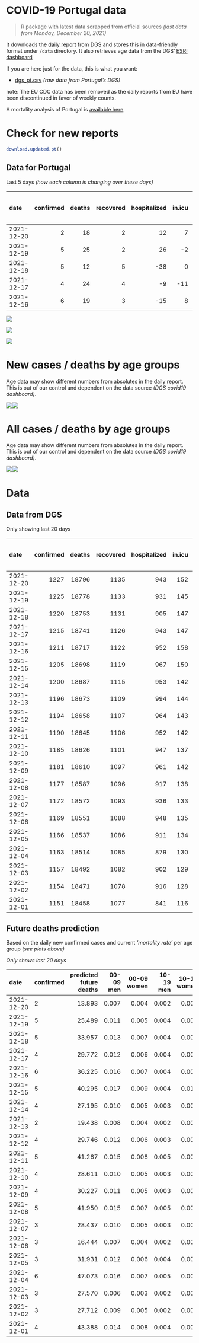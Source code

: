 COVID-19 Portugal data
================

> R package with latest data scrapped from official sources *(last data
> from Monday, December 20, 2021)*

It downloads the [daily
report](https://covid19.min-saude.pt/relatorio-de-situacao/) from DGS
and stores this in data-friendly format under `/data` directory. It also
retrieves age data from the DGS’ [ESRI
dashboard](https://covid19.min-saude.pt/ponto-de-situacao-atual-em-portugal/)

If you are here just for the data, this is what you want:

-   [dgs\_pt.csv](raw/master/data/dgs_pt.csv) *(raw data from Portugal’s
    DGS)*

note: The EU CDC data has been removed as the daily reports from EU have
been discontinued in favor of weekly counts.

A mortality analysis of Portugal is [available
here](https://averissimo.github.io/covid19-analysis/mortality.html)

# Check for new reports

``` r
download.updated.pt()
```

## Data for Portugal

Last 5 days *(how each column is changing over these days)*

| date       | confirmed | deaths | recovered | hospitalized | in.icu | first vaccine | second vaccine | confirmed m 00-09 | confirmed w 00-09 | confirmed m 10-19 | confirmed w 10-19 | confirmed m 20-29 | confirmed w 20-29 | confirmed m 30-39 | confirmed w 30-39 | confirmed m 40-49 | confirmed w 40-49 | confirmed m 50-59 | confirmed w 50-59 | confirmed m 60-69 | confirmed w 60-69 | confirmed m 70-79 | confirmed w 70-79 | confirmed m 80+ | confirmed w 80+ | death m 00-09 | death w 00-09 | death m 10-19 | death w 10-19 | death m 20-29 | death w 20-29 | death m 30-39 | death w 30-39 | death m 40-49 | death w 40-49 | death m 50-59 | death w 50-59 | death m 60-69 | death w 60-69 | death m 70-79 | death w 70-79 | death m 80+ | death w 80+ |
|:-----------|----------:|-------:|----------:|-------------:|-------:|--------------:|---------------:|------------------:|------------------:|------------------:|------------------:|------------------:|------------------:|------------------:|------------------:|------------------:|------------------:|------------------:|------------------:|------------------:|------------------:|------------------:|------------------:|----------------:|----------------:|--------------:|--------------:|--------------:|--------------:|--------------:|--------------:|--------------:|--------------:|--------------:|--------------:|--------------:|--------------:|--------------:|--------------:|--------------:|--------------:|------------:|------------:|
| 2021-12-20 |         2 |     18 |         2 |           12 |      7 |            NA |             NA |               160 |               174 |               140 |               177 |               267 |               252 |               206 |               248 |               223 |               245 |               198 |               172 |                79 |                90 |                36 |                40 |              15 |              17 |             0 |             0 |             0 |             0 |             0 |             0 |             0 |             0 |             1 |             0 |             0 |             0 |             1 |             0 |             4 |             1 |           3 |           8 |
| 2021-12-19 |         5 |     25 |         2 |           26 |     -2 |            NA |             NA |               243 |               225 |               257 |               262 |               393 |               343 |               368 |               326 |               355 |               418 |               297 |               255 |               144 |               172 |                70 |                72 |              22 |              43 |             0 |             0 |             0 |             0 |             0 |             0 |             0 |             0 |             0 |             0 |             1 |             0 |             5 |             1 |             3 |             0 |           8 |           7 |
| 2021-12-18 |         5 |     12 |         5 |          -38 |      0 |            NA |             NA |               290 |               287 |               295 |               289 |               501 |               435 |               412 |               428 |               403 |               455 |               287 |               320 |               191 |               186 |                75 |               100 |              38 |              62 |             0 |             0 |             0 |             0 |             0 |             0 |             0 |             0 |             0 |             0 |             1 |             0 |             2 |             0 |             2 |             3 |           3 |           1 |
| 2021-12-17 |         4 |     24 |         4 |           -9 |    -11 |            NA |             NA |               267 |               270 |               241 |               228 |               465 |               380 |               358 |               381 |               390 |               412 |               273 |               311 |               222 |               214 |                74 |                82 |              28 |              45 |             0 |             0 |             0 |             0 |             0 |             0 |             0 |             0 |             0 |             0 |             1 |             2 |             1 |             2 |             4 |             2 |           6 |           6 |
| 2021-12-16 |         6 |     19 |         3 |          -15 |      8 |            NA |             NA |               344 |               295 |               296 |               300 |               446 |               421 |               401 |               409 |               366 |               447 |               318 |               339 |               233 |               227 |               109 |                94 |              33 |              59 |             0 |             0 |             0 |             0 |             0 |             0 |             0 |             1 |             0 |             0 |             1 |             0 |             1 |             0 |             1 |             1 |           6 |           8 |

![](README_files/figure-gfm/totals-1.svg)<!-- -->

![](README_files/figure-gfm/differential-1.svg)<!-- -->

![](README_files/figure-gfm/differential_7days-1.svg)<!-- -->

# New cases / deaths by age groups

Age data may show different numbers from absolutes in the daily report.
This is out of our control and dependent on the data source *(DGS
covid19 dashboard)*.

![](README_files/figure-gfm/new_cases_deaths-1.svg)<!-- -->![](README_files/figure-gfm/new_cases_deaths-2.svg)<!-- -->

# All cases / deaths by age groups

Age data may show different numbers from absolutes in the daily report.
This is out of our control and dependent on the data source *(DGS
covid19 dashboard)*.

![](README_files/figure-gfm/total_cases_deaths-1.svg)<!-- -->![](README_files/figure-gfm/total_cases_deaths-2.svg)<!-- -->

# Data

## Data from DGS

Only showing last 20 days

| date       | confirmed | deaths | recovered | hospitalized | in.icu | confirmed m 00-09 | confirmed w 00-09 | confirmed m 10-19 | confirmed w 10-19 | confirmed m 20-29 | confirmed w 20-29 | confirmed m 30-39 | confirmed w 30-39 | confirmed m 40-49 | confirmed w 40-49 | confirmed m 50-59 | confirmed w 50-59 | confirmed m 60-69 | confirmed w 60-69 | confirmed m 70-79 | confirmed w 70-79 | confirmed m 80+ | confirmed w 80+ | death m 00-09 | death w 00-09 | death m 10-19 | death w 10-19 | death m 20-29 | death w 20-29 | death m 30-39 | death w 30-39 | death m 40-49 | death w 40-49 | death m 50-59 | death w 50-59 | death m 60-69 | death w 60-69 | death m 70-79 | death w 70-79 | death m 80+ | death w 80+ | first vaccine | second vaccine |
|:-----------|----------:|-------:|----------:|-------------:|-------:|------------------:|------------------:|------------------:|------------------:|------------------:|------------------:|------------------:|------------------:|------------------:|------------------:|------------------:|------------------:|------------------:|------------------:|------------------:|------------------:|----------------:|----------------:|--------------:|--------------:|--------------:|--------------:|--------------:|--------------:|--------------:|--------------:|--------------:|--------------:|--------------:|--------------:|--------------:|--------------:|--------------:|--------------:|------------:|------------:|--------------:|---------------:|
| 2021-12-20 |      1227 |  18796 |      1135 |          943 |    152 |             43567 |             42020 |             66036 |             65236 |             98460 |             99053 |             85656 |             94978 |             89212 |            108406 |             74169 |             91969 |             54607 |             59842 |             34384 |             38420 |           27295 |           53679 |             2 |             1 |             1 |             2 |             8 |             5 |            27 |            21 |           117 |            73 |           383 |           162 |          1192 |           531 |          2524 |          1535 |        5612 |        6600 |            NA |             NA |
| 2021-12-19 |      1225 |  18778 |      1133 |          931 |    145 |             43407 |             41846 |             65896 |             65059 |             98193 |             98801 |             85450 |             94730 |             88989 |            108161 |             73971 |             91797 |             54528 |             59752 |             34348 |             38380 |           27280 |           53662 |             2 |             1 |             1 |             2 |             8 |             5 |            27 |            21 |           116 |            73 |           383 |           162 |          1191 |           531 |          2520 |          1534 |        5609 |        6592 |            NA |             NA |
| 2021-12-18 |      1220 |  18753 |      1131 |          905 |    147 |             43164 |             41621 |             65639 |             64797 |             97800 |             98458 |             85082 |             94404 |             88634 |            107743 |             73674 |             91542 |             54384 |             59580 |             34278 |             38308 |           27258 |           53619 |             2 |             1 |             1 |             2 |             8 |             5 |            27 |            21 |           116 |            73 |           382 |           162 |          1186 |           530 |          2517 |          1534 |        5601 |        6585 |            NA |             NA |
| 2021-12-17 |      1215 |  18741 |      1126 |          943 |    147 |             42874 |             41334 |             65344 |             64508 |             97299 |             98023 |             84670 |             93976 |             88231 |            107288 |             73387 |             91222 |             54193 |             59394 |             34203 |             38208 |           27220 |           53557 |             2 |             1 |             1 |             2 |             8 |             5 |            27 |            21 |           116 |            73 |           381 |           162 |          1184 |           530 |          2515 |          1531 |        5598 |        6584 |            NA |             NA |
| 2021-12-16 |      1211 |  18717 |      1122 |          952 |    158 |             42607 |             41064 |             65103 |             64280 |             96834 |             97643 |             84312 |             93595 |             87841 |            106876 |             73114 |             90911 |             53971 |             59180 |             34129 |             38126 |           27192 |           53512 |             2 |             1 |             1 |             2 |             8 |             5 |            27 |            21 |           116 |            73 |           380 |           160 |          1183 |           528 |          2511 |          1529 |        5592 |        6578 |            NA |             NA |
| 2021-12-15 |      1205 |  18698 |      1119 |          967 |    150 |             42263 |             40769 |             64807 |             63980 |             96388 |             97222 |             83911 |             93186 |             87475 |            106429 |             72796 |             90572 |             53738 |             58953 |             34020 |             38032 |           27159 |           53453 |             2 |             1 |             1 |             2 |             8 |             5 |            27 |            20 |           116 |            73 |           379 |           160 |          1182 |           528 |          2510 |          1528 |        5586 |        6570 |            NA |             NA |
| 2021-12-14 |      1200 |  18687 |      1115 |          953 |    142 |             41897 |             40395 |             64516 |             63649 |             95901 |             96822 |             83480 |             92707 |             87012 |            105881 |             72430 |             90147 |             53484 |             58687 |             33928 |             37920 |           27110 |           53395 |             2 |             1 |             1 |             1 |             8 |             5 |            27 |            20 |           116 |            73 |           378 |           160 |          1182 |           528 |          2507 |          1525 |        5585 |        6568 |            NA |             NA |
| 2021-12-13 |      1196 |  18673 |      1109 |          994 |    144 |             41677 |             40187 |             64336 |             63489 |             95602 |             96575 |             83174 |             92448 |             86693 |            105549 |             72221 |             89898 |             53295 |             58504 |             33846 |             37845 |           27085 |           53355 |             2 |             1 |             1 |             1 |             8 |             5 |            27 |            20 |           115 |            73 |           378 |           160 |          1180 |           528 |          2506 |          1522 |        5583 |        6563 |            NA |             NA |
| 2021-12-12 |      1194 |  18658 |      1107 |          964 |    143 |             41513 |             40013 |             64219 |             63369 |             95434 |             96416 |             83011 |             92287 |             86504 |            105358 |             72058 |             89738 |             53177 |             58401 |             33796 |             37787 |           27066 |           53319 |             2 |             1 |             1 |             1 |             8 |             5 |            27 |            20 |           115 |            72 |           378 |           160 |          1177 |           527 |          2502 |          1521 |        5580 |        6561 |            NA |             NA |
| 2021-12-11 |      1190 |  18645 |      1106 |          952 |    142 |             41258 |             39762 |             64012 |             63166 |             95079 |             96180 |             82752 |             92010 |             86161 |            105042 |             71792 |             89465 |             52988 |             58207 |             33707 |             37694 |           27038 |           53277 |             2 |             1 |             1 |             1 |             8 |             5 |            27 |            20 |           115 |            72 |           378 |           160 |          1176 |           526 |          2497 |          1520 |        5578 |        6558 |            NA |             NA |
| 2021-12-10 |      1185 |  18626 |      1101 |          947 |    137 |             40937 |             39419 |             63676 |             62889 |             94660 |             95835 |             82336 |             91606 |             85727 |            104511 |             71489 |             89097 |             52742 |             57924 |             33582 |             37572 |           26996 |           53218 |             2 |             1 |             1 |             1 |             8 |             5 |            27 |            20 |           115 |            72 |           377 |           160 |          1175 |           526 |          2494 |          1519 |        5570 |        6553 |            NA |             NA |
| 2021-12-09 |      1181 |  18610 |      1097 |          961 |    142 |             40724 |             39212 |             63457 |             62717 |             94346 |             95575 |             82031 |             91315 |             85429 |            104196 |             71233 |             88847 |             52557 |             57729 |             33484 |             37464 |           26972 |           53187 |             2 |             1 |             1 |             1 |             8 |             5 |            27 |            20 |           114 |            72 |           376 |           160 |          1174 |           525 |          2489 |          1519 |        5566 |        6550 |            NA |             NA |
| 2021-12-08 |      1177 |  18587 |      1096 |          917 |    138 |             40488 |             38986 |             63236 |             62532 |             93991 |             95339 |             81736 |             91048 |             85169 |            103918 |             71040 |             88604 |             52389 |             57554 |             33396 |             37381 |           26933 |           53146 |             2 |             1 |             1 |             1 |             8 |             5 |            27 |            20 |           114 |            72 |           376 |           160 |          1170 |           525 |          2485 |          1518 |        5559 |        6543 |            NA |             NA |
| 2021-12-07 |      1172 |  18572 |      1093 |          936 |    133 |             40162 |             38691 |             62934 |             62263 |             93481 |             95056 |             81343 |             90653 |             84733 |            103455 |             70730 |             88238 |             52127 |             57264 |             33245 |             37245 |           26904 |           53083 |             2 |             1 |             1 |             1 |             8 |             5 |            27 |            20 |           114 |            72 |           376 |           160 |          1170 |           524 |          2480 |          1518 |        5553 |        6540 |            NA |             NA |
| 2021-12-06 |      1169 |  18551 |      1088 |          948 |    135 |             39953 |             38500 |             62765 |             62099 |             93181 |             94867 |             81081 |             90394 |             84444 |            103152 |             70534 |             87995 |             51930 |             57078 |             33148 |             37142 |           26881 |           53048 |             2 |             1 |             1 |             1 |             8 |             5 |            27 |            20 |           114 |            72 |           376 |           160 |          1169 |           523 |          2478 |          1514 |        5548 |        6532 |            NA |             NA |
| 2021-12-05 |      1166 |  18537 |      1086 |          911 |    134 |             39804 |             38342 |             62623 |             61990 |             93007 |             94727 |             80920 |             90221 |             84252 |            102941 |             70406 |             87851 |             51836 |             56984 |             33100 |             37083 |           26862 |           53029 |             2 |             1 |             1 |             1 |             8 |             5 |            27 |            20 |           114 |            72 |           376 |           160 |          1169 |           523 |          2472 |          1514 |        5543 |        6529 |            NA |             NA |
| 2021-12-04 |      1163 |  18514 |      1085 |          879 |    130 |             39540 |             38084 |             62386 |             61798 |             92700 |             94529 |             80688 |             89965 |             83901 |            102572 |             70198 |             87602 |             51645 |             56780 |             33009 |             36993 |           26828 |           52978 |             2 |             1 |             1 |             1 |             8 |             5 |            27 |            20 |           114 |            72 |           375 |           160 |          1167 |           523 |          2469 |          1514 |        5536 |        6519 |            NA |             NA |
| 2021-12-03 |      1157 |  18492 |      1082 |          902 |    129 |             39184 |             37801 |             62048 |             61515 |             92244 |             94162 |             80260 |             89587 |             83433 |            102044 |             69820 |             87214 |             51371 |             56487 |             32831 |             36842 |           26791 |           52914 |             2 |             1 |             1 |             1 |             8 |             5 |            27 |            20 |           114 |            72 |           375 |           159 |          1165 |           521 |          2466 |          1509 |        5530 |        6516 |            NA |             NA |
| 2021-12-02 |      1154 |  18471 |      1078 |          916 |    128 |             39045 |             37682 |             61910 |             61411 |             92046 |             94017 |             80072 |             89388 |             83219 |            101830 |             69646 |             87054 |             51232 |             56344 |             32740 |             36750 |           26766 |           52865 |             2 |             1 |             1 |             1 |             8 |             5 |            27 |            20 |           114 |            72 |           375 |           159 |          1162 |           521 |          2466 |          1506 |        5520 |        6511 |            NA |             NA |
| 2021-12-01 |      1151 |  18458 |      1077 |          841 |    116 |             38844 |             37487 |             61752 |             61248 |             91825 |             93860 |             79848 |             89160 |             82986 |            101589 |             69464 |             86859 |             51094 |             56223 |             32654 |             36674 |           26734 |           52818 |             2 |             1 |             1 |             1 |             8 |             5 |            27 |            20 |           114 |            72 |           374 |           159 |          1162 |           521 |          2465 |          1502 |        5517 |        6507 |            NA |             NA |

## Future deaths prediction

Based on the daily new confirmed cases and current *‘mortality rate’*
per age group *(see plots above)*

*Only shows last 20 days*

| date       | confirmed | predicted future deaths | 00-09 men | 00-09 women | 10-19 men | 10-19 women | 20-29 men | 20-29 women | 30-39 men | 30-39 women | 40-49 men | 40-49 women | 50-59 men | 50-59 women | 60-69 men | 60-69 women | 70-79 men | 70-79 women | 80+ men | 80+ women |
|:-----------|:----------|------------------------:|----------:|------------:|----------:|------------:|----------:|------------:|----------:|------------:|----------:|------------:|----------:|------------:|----------:|------------:|----------:|------------:|--------:|----------:|
| 2021-12-20 | 2         |                  13.893 |     0.007 |       0.004 |     0.002 |       0.005 |     0.022 |       0.013 |     0.065 |       0.055 |     0.292 |       0.165 |     1.022 |       0.303 |     1.724 |       0.799 |     2.643 |       1.598 |   3.084 |     2.090 |
| 2021-12-19 | 5         |                  25.489 |     0.011 |       0.005 |     0.004 |       0.008 |     0.032 |       0.017 |     0.116 |       0.072 |     0.466 |       0.281 |     1.534 |       0.449 |     3.143 |       1.526 |     5.138 |       2.877 |   4.523 |     5.287 |
| 2021-12-18 | 5         |                  33.957 |     0.013 |       0.007 |     0.004 |       0.009 |     0.041 |       0.022 |     0.130 |       0.095 |     0.529 |       0.306 |     1.482 |       0.564 |     4.169 |       1.650 |     5.505 |       3.995 |   7.813 |     7.623 |
| 2021-12-17 | 4         |                  29.772 |     0.012 |       0.006 |     0.004 |       0.007 |     0.038 |       0.019 |     0.113 |       0.084 |     0.511 |       0.277 |     1.410 |       0.548 |     4.846 |       1.899 |     5.432 |       3.276 |   5.757 |     5.533 |
| 2021-12-16 | 6         |                  36.225 |     0.016 |       0.007 |     0.004 |       0.009 |     0.036 |       0.021 |     0.126 |       0.090 |     0.480 |       0.301 |     1.642 |       0.597 |     5.086 |       2.014 |     8.001 |       3.756 |   6.785 |     7.254 |
| 2021-12-15 | 5         |                  40.295 |     0.017 |       0.009 |     0.004 |       0.010 |     0.040 |       0.020 |     0.136 |       0.106 |     0.607 |       0.369 |     1.890 |       0.749 |     5.544 |       2.360 |     6.753 |       4.475 |  10.075 |     7.131 |
| 2021-12-14 | 4         |                  27.195 |     0.010 |       0.005 |     0.003 |       0.005 |     0.024 |       0.012 |     0.096 |       0.057 |     0.418 |       0.224 |     1.079 |       0.439 |     4.126 |       1.624 |     6.019 |       2.996 |   5.140 |     4.918 |
| 2021-12-13 | 2         |                  19.438 |     0.008 |       0.004 |     0.002 |       0.004 |     0.014 |       0.008 |     0.051 |       0.036 |     0.248 |       0.129 |     0.842 |       0.282 |     2.576 |       0.914 |     3.670 |       2.317 |   3.907 |     4.426 |
| 2021-12-12 | 4         |                  29.746 |     0.012 |       0.006 |     0.003 |       0.006 |     0.029 |       0.012 |     0.082 |       0.061 |     0.450 |       0.213 |     1.374 |       0.481 |     4.126 |       1.721 |     6.533 |       3.716 |   5.757 |     5.164 |
| 2021-12-11 | 5         |                  41.267 |     0.015 |       0.008 |     0.005 |       0.008 |     0.034 |       0.017 |     0.131 |       0.089 |     0.569 |       0.358 |     1.565 |       0.648 |     5.370 |       2.511 |     9.176 |       4.874 |   8.635 |     7.254 |
| 2021-12-10 | 4         |                  28.611 |     0.010 |       0.005 |     0.003 |       0.005 |     0.026 |       0.013 |     0.096 |       0.064 |     0.391 |       0.212 |     1.322 |       0.440 |     4.038 |       1.730 |     7.194 |       4.315 |   4.935 |     3.812 |
| 2021-12-09 | 4         |                  30.227 |     0.011 |       0.005 |     0.003 |       0.006 |     0.029 |       0.012 |     0.093 |       0.059 |     0.341 |       0.187 |     0.997 |       0.428 |     3.667 |       1.553 |     6.460 |       3.316 |   8.019 |     5.041 |
| 2021-12-08 | 5         |                  41.950 |     0.015 |       0.007 |     0.005 |       0.008 |     0.041 |       0.014 |     0.124 |       0.087 |     0.572 |       0.312 |     1.601 |       0.645 |     5.719 |       2.573 |    11.084 |       5.434 |   5.963 |     7.746 |
| 2021-12-07 | 3         |                  28.437 |     0.010 |       0.005 |     0.003 |       0.005 |     0.024 |       0.010 |     0.083 |       0.057 |     0.379 |       0.204 |     1.012 |       0.428 |     4.300 |       1.650 |     7.120 |       4.115 |   4.729 |     4.303 |
| 2021-12-06 | 3         |                  16.444 |     0.007 |       0.004 |     0.002 |       0.003 |     0.014 |       0.007 |     0.051 |       0.038 |     0.252 |       0.142 |     0.661 |       0.254 |     2.052 |       0.834 |     3.523 |       2.357 |   3.907 |     2.336 |
| 2021-12-05 | 3         |                  31.931 |     0.012 |       0.006 |     0.004 |       0.006 |     0.025 |       0.010 |     0.073 |       0.057 |     0.460 |       0.248 |     1.074 |       0.439 |     4.169 |       1.810 |     6.680 |       3.596 |   6.991 |     6.271 |
| 2021-12-04 | 6         |                  47.073 |     0.016 |       0.007 |     0.005 |       0.009 |     0.037 |       0.019 |     0.135 |       0.084 |     0.614 |       0.356 |     1.952 |       0.683 |     5.981 |       2.600 |    13.066 |       6.033 |   7.607 |     7.869 |
| 2021-12-03 | 3         |                  27.570 |     0.006 |       0.003 |     0.002 |       0.003 |     0.016 |       0.007 |     0.059 |       0.044 |     0.281 |       0.144 |     0.899 |       0.282 |     3.034 |       1.269 |     6.680 |       3.676 |   5.140 |     6.025 |
| 2021-12-02 | 3         |                  27.712 |     0.009 |       0.005 |     0.002 |       0.005 |     0.018 |       0.008 |     0.071 |       0.050 |     0.306 |       0.162 |     0.940 |       0.343 |     3.012 |       1.074 |     6.313 |       3.036 |   6.579 |     5.779 |
| 2021-12-01 | 4         |                  43.388 |     0.014 |       0.008 |     0.004 |       0.006 |     0.028 |       0.012 |     0.105 |       0.081 |     0.504 |       0.270 |     1.513 |       0.576 |     5.326 |       2.121 |     9.176 |       6.113 |   9.047 |     8.484 |
